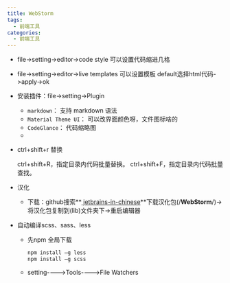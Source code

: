 ```yaml
---
title: WebStorm
tags:
  - 前端工具
categories:
  - 前端工具
---
```






+ file->setting->editor->code style  可以设置代码缩进几格

+ file->setting->editor->live templates  可以设置模板    default选择html代码->apply->ok 

+ 安装插件：file->setting->Plugin

  + `markdown`： 支持 markdown 语法 
  + `Material Theme UI`： 可以改界面颜色呀，文件图标啥的 
  + `CodeGlance`： 代码缩略图 
  + 

+ ctrl+shift+r  替换

  ctrl+shift+R，指定目录内代码批量替换。
  ctrl+shift+F，指定目录内代码批量查找。

+ 汉化

  + 下载：github搜索**[ jetbrains-in-chinese](https://github.com/pingfangx/jetbrains-in-chinese)**下载汉化包(/**WebStorm**/)->将汉化包复制到(lib)文件夹下->重启编辑器





+ 自动编译scss、sass、less

  + 先npm 全局下载

    ```cmd
    npm install –g less
    npm install –g scss
    ```

  + setting---->Tools---->File Watchers